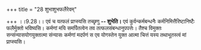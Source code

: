 +++
title = "28 शुभाशुभफलैरेवम्"

+++
।।9.28।। एवं च यत्फलं प्राप्स्यसि तच्छृणु **-- शुभेति।** एवं
कुर्वन्कर्मबन्धनैः कर्मनिमित्तैरिष्टानिष्टैः फलैर्मुक्तो भविष्यसि।
कर्मणां मयि समर्पितत्वेन तव तत्फलसंबन्धानुपपत्तेः। तैश्च विमुक्तः
सन्संन्यासयोगयुक्तात्मा संन्यासः कर्मणां मदर्पणं स एव योगस्तेन युक्त
आत्मा चित्तं यस्य तथाभूतस्त्वं मां प्राप्स्यसि।
